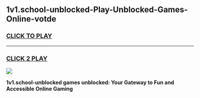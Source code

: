 
## 1v1.school-unblocked-Play-Unblocked-Games-Online-votde
<h3>
<a href="https://premium76.site?title=1v1.school-unblocked&ref=25A">CLICK TO PLAY</a></h3>
<hr>

<h3>
<a href="https://premium76.site?title=1v1.school-unblocked&ref=25A">CLICK 2 PLAY</a>
  
</h3>

<a href="https://premium76.site?title=1v1.school-unblocked&ref=25A"><img src="https://clearcache.store/games.png"></a>


**1v1.school-unblocked games unblocked: Your Gateway to Fun and Accessible Online Gaming**
